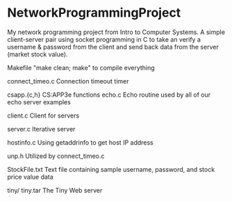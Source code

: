 # NetworkProgrammingProject
My network programming project from Intro to Computer Systems. A simple client-server pair using socket programming in C to take an verify a username & password from the client 
and send back data from the server (market stock value).

Makefile
        "make clean; make" to compile everything

connect_timeo.c
        Connection timeout timer

csapp.{c,h}
        CS:APP3e functions
echo.c
        Echo routine used by all of our echo server examples

client.c
        Client for servers

server.c
        Iterative server

hostinfo.c
        Using getaddrinfo to get host IP address

unp.h
        Utilized by connect_timeo.c

StockFile.txt
        Text file containing sample username, password, and stock price value data

tiny/
tiny.tar
        The Tiny Web server
